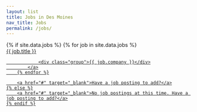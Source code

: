 ```yaml
---
layout: list
title: Jobs in Des Moines
nav_title: Jobs
permalink: /jobs/
---
```


<div class="list jobs-list">
    {% if site.data.jobs %}
        {% for job in site.data.jobs %}
            <a href="{{ job.url }}" target="_blank">
                <div class="title">
                    {{ job.title }}
                </div>

                <div class="group">{{ job.company }}</div>
            </a>
        {% endfor %}

        <a href="#" target="_blank">Have a job posting to add?</a>
    {% else %}
        <a href="#" target="_blank">No job postings at this time. Have a job posting to add?</a>
    {% endif %}
</div>
